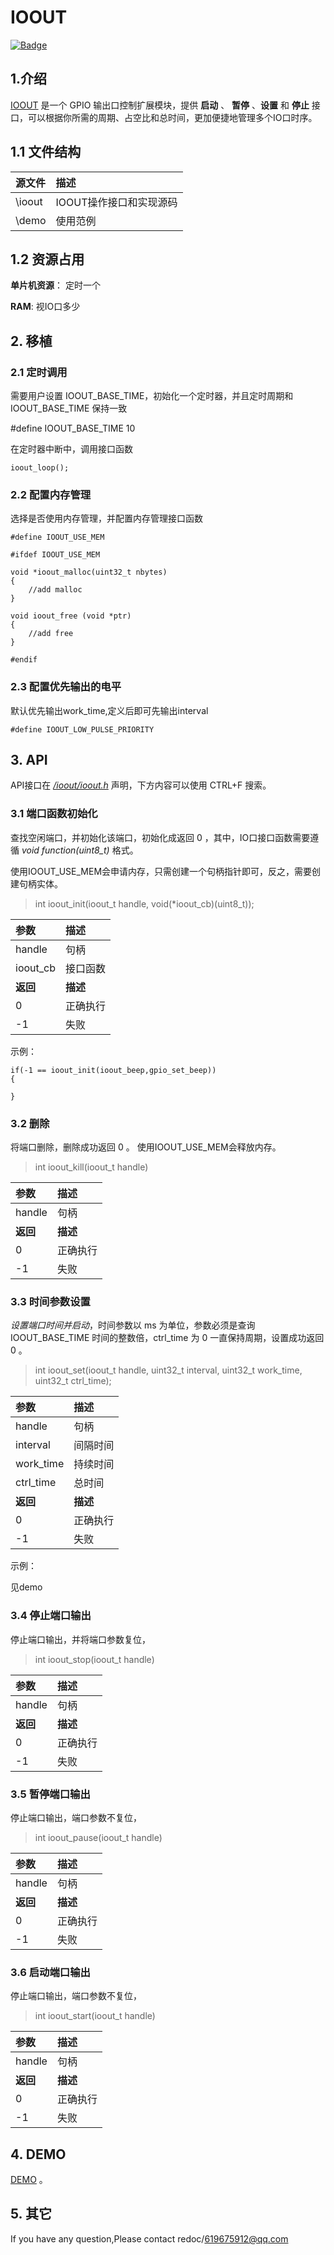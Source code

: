 # IOOUT
[![Badge](https://img.shields.io/badge/link-996.icu-red.svg)](https://996.icu/#/zh_CN)

## 1.介绍
[IOOUT](https://github.com/redocCheng/IOOUT)  是一个 GPIO 输出口控制扩展模块，提供 **启动** 、 **暂停** 、**设置** 和 **停止** 接口，可以根据你所需的周期、占空比和总时间，更加便捷地管理多个IO口时序。

## 1.1 文件结构

| 源文件               |描述|
| :--------           |:--------  |
| \ioout              | IOOUT操作接口和实现源码 | 
| \demo               | 使用范例 | 

## 1.2 资源占用

**单片机资源**： 定时一个

**RAM**: 视IO口多少

## 2. 移植


### 2.1 定时调用
需要用户设置 IOOUT_BASE_TIME，初始化一个定时器，并且定时周期和 IOOUT_BASE_TIME  保持一致

#define IOOUT_BASE_TIME  10


在定时器中断中，调用接口函数
```
ioout_loop();	   

```

### 2.2 配置内存管理

选择是否使用内存管理，并配置内存管理接口函数

```	
#define IOOUT_USE_MEM
```	

```
#ifdef IOOUT_USE_MEM

void *ioout_malloc(uint32_t nbytes)
{
    //add malloc
}

void ioout_free (void *ptr)
{
    //add free
}

#endif
```


### 2.3 配置优先输出的电平

默认优先输出work_time,定义后即可先输出interval

```	
#define IOOUT_LOW_PULSE_PRIORITY    

```


## 3. API
API接口在 [*/ioout/ioout.h*](https://github.com/redocCheng/IOOUT/tree/master/ioout/ioout.h) 声明，下方内容可以使用 CTRL+F 搜索。



### 3.1 端口函数初始化
查找空闲端口，并初始化该端口，初始化成返回 0 ，其中，IO口接口函数需要遵循 *void function(uint8_t)* 格式。

使用IOOUT_USE_MEM会申请内存，只需创建一个句柄指针即可，反之，需要创建句柄实体。
>int ioout_init(ioout_t handle, void(*ioout_cb)(uint8_t));


| 参数               | 描述       |
| :--------          |:--------   |
| handle             | 句柄       | 
| ioout_cb           | 接口函数   | 
| **返回**           | **描述**   |
| 0                  | 正确执行   |
| -1                 | 失败       |


示例：
```
if(-1 == ioout_init(ioout_beep,gpio_set_beep))
{

}
```

### 3.2 删除
将端口删除，删除成功返回 0 。
使用IOOUT_USE_MEM会释放内存。
>int ioout_kill(ioout_t handle)

| 参数               | 描述       |
| :--------          |:--------   |
| handle             | 句柄       | 
| **返回**           | **描述**   |
| 0                  | 正确执行   |
| -1                 | 失败       |


### 3.3 时间参数设置
*设置端口时间并启动*，时间参数以 ms 为单位，参数必须是查询 IOOUT_BASE_TIME  时间的整数倍，ctrl_time 为 0 一直保持周期，设置成功返回 0 。

>int ioout_set(ioout_t handle, uint32_t interval, uint32_t work_time, uint32_t ctrl_time);

| 参数              |描述|
| :--------         |:--------  |
| handle            | 句柄      | 
| interval          | 间隔时间  | 
| work_time         | 持续时间  | 
| ctrl_time         | 总时间    | 
| **返回**          | **描述**  |
|0                  | 正确执行  |
|-1                 | 失败      |

示例：

见demo

### 3.4 停止端口输出
停止端口输出，并将端口参数复位，

>int ioout_stop(ioout_t handle)

| 参数               | 描述       |
| :--------          |:--------   |
| handle             | 句柄       | 
| **返回**           | **描述**   |
| 0                  | 正确执行   |
| -1                 | 失败       |


### 3.5 暂停端口输出
停止端口输出，端口参数不复位，

>int ioout_pause(ioout_t handle)

| 参数               | 描述       |
| :--------          |:--------   |
| handle             | 句柄       | 
| **返回**           | **描述**   |
| 0                  | 正确执行   |
| -1                 | 失败       |

### 3.6 启动端口输出
停止端口输出，端口参数不复位，

>int ioout_start(ioout_t handle)

| 参数               | 描述       |
| :--------          |:--------   |
| handle             | 句柄       | 
| **返回**           | **描述**   |
| 0                  | 正确执行   |
| -1                 | 失败       |

## 4. DEMO

[DEMO](https://github.com/redocCheng/IOOUT/tree/master/demo) 。

## 5. 其它
If you have any question,Please contact  redoc/619675912@qq.com
